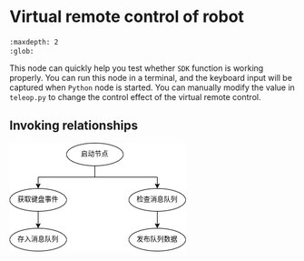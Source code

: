 # Virtual remote control of robot

```{toctree}
:maxdepth: 2
:glob:
```

This node can quickly help you test whether `SDK` function is working properly. You can run this node in a terminal, and the keyboard input will be captured when `Python` node is started. You can manually modify the value in `teleop.py` to change the control effect of the virtual remote control.

## Invoking relationships

![teleop_flow_chart](../../../_static/flow_chart/teleop_flow_chart.png)